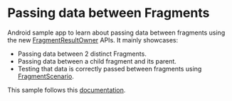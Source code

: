 # Passing data between Fragments

Android sample app to learn about passing data between fragments using the new [FragmentResultOwner](https://developer.android.com/reference/androidx/fragment/app/FragmentResultOwner) APIs. It mainly showcases:
- Passing data between 2 distinct Fragments.
- Passing data between a child fragment and its parent.
- Testing that data is correctly passed between fragments using [FragmentScenario](https://developer.android.com/reference/androidx/fragment/app/testing/FragmentScenario).

This sample follows this [documentation](https://developer.android.com/training/basics/fragments/pass-data-between).
